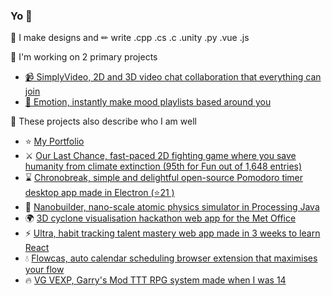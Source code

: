 ### Yo 👋
📏 I make designs and ✏ write .cpp .cs .c .unity .py .vue .js

🎯 I'm working on 2 primary projects
- [📹 SimplyVideo, 2D and 3D video chat collaboration that everything can join](https://simplyvideo.io/)
- [🎵 Emotion, instantly make mood playlists based around you](https://thearcadiaproject.com/emotion/)

🧑 These projects also describe who I am well

- ⭐ [My Portfolio](https://thearcadiaproject.com/)
- ⚔ [Our Last Chance, fast-paced 2D fighting game where you save humanity from climate extinction (95th for Fun out of 1,648 entries)](https://ldjam.com/events/ludum-dare/45/our-last-chance)
- ⌛ [Chronobreak, simple and delightful open-source Pomodoro timer desktop app made in Electron (⭐21 )](https://github.com/rollersteaam/chronobreak)
- 🌠 [Nanobuilder, nano-scale atomic physics simulator in Processing Java](https://thearcadiaproject.com/projects/nanobuilder.html)
- 🌍 [3D cyclone visualisation hackathon web app for the Met Office](https://github.com/LloydTao/Hackathon-Met-Office-2020)
- ⚡ [Ultra, habit tracking talent mastery web app made in 3 weeks to learn React](https://github.com/rollersteaam/ultra)
- 💧 [Flowcas, auto calendar scheduling browser extension that maximises your flow](https://github.com/rollersteaam/focas-the-flow-calendar)
- 🔥 [VG VEXP, Garry's Mod TTT RPG system made when I was 14](https://github.com/rollersteaam/vg-vexp)



<!--
**rollersteaam/rollersteaam** is a ✨ _special_ ✨ repository because its `README.md` (this file) appears on your GitHub profile.

Here are some ideas to get you started:

- 🔭 I’m currently working on ...
- 🌱 I’m currently learning ...
- 👯 I’m looking to collaborate on ...
- 🤔 I’m looking for help with ...
- 💬 Ask me about ...
- 📫 How to reach me: ...
- 😄 Pronouns: ...
- ⚡ Fun fact: ...
-->
